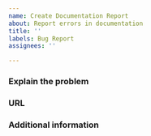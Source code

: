```yaml
---
name: Create Documentation Report
about: Report errors in documentation
title: ''
labels: Bug Report
assignees: ''

---
```


### Explain the problem

<!--- what is wrong with the docs? -->

### URL 

<!-- paste the URL of the page(s) being discussed -->

### Additional information

<!-- optional -->

